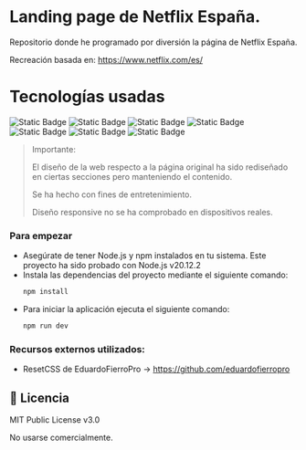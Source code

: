# Landing page de Netflix España.

Repositorio donde he programado por diversión la página de Netflix España.

Recreación basada en: https://www.netflix.com/es/

# Tecnologías usadas

![Static Badge](https://img.shields.io/badge/react-build?style=for-the-badge&logo=react&logoColor=%2358c4dc&color=%2323272F)
![Static Badge](https://img.shields.io/badge/Vite-B73BFE?style=for-the-badge&logo=vite&logoColor=FFD62E)
![Static Badge](https://img.shields.io/badge/typescript-build?style=for-the-badge&logo=typescript&logoColor=%23fff&color=%233178c6)
![Static Badge](https://img.shields.io/badge/html-build?style=for-the-badge&logo=HTML5&logoColor=%23FFF&color=%23FF5733)
![Static Badge](https://img.shields.io/badge/css-build?style=for-the-badge&logo=CSS3&logoColor=%23FFF&color=%23264de4)
![Static Badge](https://img.shields.io/badge/sass-build?style=for-the-badge&logo=sass&logoColor=%23F8F9FA&color=%23CF649A)
![Static Badge](https://img.shields.io/badge/suitcss-build?style=for-the-badge&logoColor=%23FFF&color=%233384b1)

> Importante:
>
> El diseño de la web respecto a la página original ha sido rediseñado en ciertas secciones pero manteniendo el contenido.
>
> Se ha hecho con fines de entretenimiento.
>
> Diseño responsive no se ha comprobado en dispositivos reales.

### Para empezar

- Asegúrate de tener Node.js y npm instalados en tu sistema. Este proyecto ha sido probado con Node.js v20.12.2
- Instala las dependencias del proyecto mediante el siguiente comando:
  ```sh
  npm install
  ```
- Para iniciar la aplicación ejecuta el siguiente comando:
  ```sh
  npm run dev
  ```

### Recursos externos utilizados:

- ResetCSS de EduardoFierroPro → https://github.com/eduardofierropro

## 📄 Licencia

MIT Public License v3.0

No usarse comercialmente.
